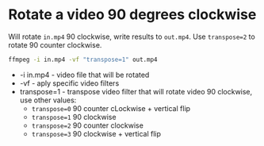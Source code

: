 # Rotate a video 90 degrees clockwise

Will rotate ```in.mp4``` 90 clockwise, write results to ```out.mp4```. Use ```transpose=2``` to rotate 90 counter clockwise.

```bash
ffmpeg -i in.mp4 -vf "transpose=1" out.mp4
```

- -i in.mp4 - video file that will be rotated
- -vf - aply specific video filters
- transpose=1 - transpose video filter that will rotate video 90 clockwise, use other values:
  - ```transpose=0``` 90 counter cLockwise + vertical flip
  - ```transpose=1``` 90 clockwise
  - ```transpose=2``` 90 counter clockwise
  - ```transpose=3``` 90 clockwise + vertical flip
